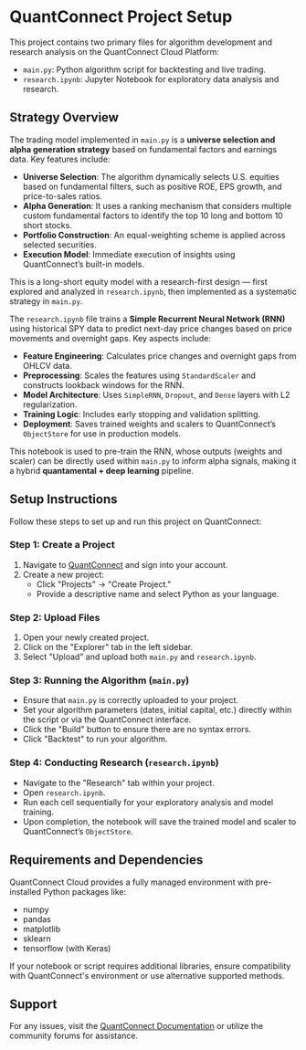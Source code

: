 # QuantConnect Project Setup

This project contains two primary files for algorithm development and research analysis on the QuantConnect Cloud Platform:

- `main.py`: Python algorithm script for backtesting and live trading.
- `research.ipynb`: Jupyter Notebook for exploratory data analysis and research.

## Strategy Overview

The trading model implemented in `main.py` is a **universe selection and alpha generation strategy** based on fundamental factors and earnings data. Key features include:

- **Universe Selection**: The algorithm dynamically selects U.S. equities based on fundamental filters, such as positive ROE, EPS growth, and price-to-sales ratios.
- **Alpha Generation**: It uses a ranking mechanism that considers multiple custom fundamental factors to identify the top 10 long and bottom 10 short stocks.
- **Portfolio Construction**: An equal-weighting scheme is applied across selected securities.
- **Execution Model**: Immediate execution of insights using QuantConnect’s built-in models.

This is a long-short equity model with a research-first design — first explored and analyzed in `research.ipynb`, then implemented as a systematic strategy in `main.py`.

The `research.ipynb` file trains a **Simple Recurrent Neural Network (RNN)** using historical SPY data to predict next-day price changes based on price movements and overnight gaps. Key aspects include:

- **Feature Engineering**: Calculates price changes and overnight gaps from OHLCV data.
- **Preprocessing**: Scales the features using `StandardScaler` and constructs lookback windows for the RNN.
- **Model Architecture**: Uses `SimpleRNN`, `Dropout`, and `Dense` layers with L2 regularization.
- **Training Logic**: Includes early stopping and validation splitting.
- **Deployment**: Saves trained weights and scalers to QuantConnect’s `ObjectStore` for use in production models.

This notebook is used to pre-train the RNN, whose outputs (weights and scaler) can be directly used within `main.py` to inform alpha signals, making it a hybrid **quantamental + deep learning** pipeline.

## Setup Instructions

Follow these steps to set up and run this project on QuantConnect:

### Step 1: Create a Project

1. Navigate to [QuantConnect](https://www.quantconnect.com/) and sign into your account.
2. Create a new project:
   - Click "Projects" → "Create Project."
   - Provide a descriptive name and select Python as your language.

### Step 2: Upload Files

1. Open your newly created project.
2. Click on the "Explorer" tab in the left sidebar.
3. Select "Upload" and upload both `main.py` and `research.ipynb`.

### Step 3: Running the Algorithm (`main.py`)

- Ensure that `main.py` is correctly uploaded to your project.
- Set your algorithm parameters (dates, initial capital, etc.) directly within the script or via the QuantConnect interface.
- Click the "Build" button to ensure there are no syntax errors.
- Click "Backtest" to run your algorithm.

### Step 4: Conducting Research (`research.ipynb`)

- Navigate to the "Research" tab within your project.
- Open `research.ipynb`.
- Run each cell sequentially for your exploratory analysis and model training.
- Upon completion, the notebook will save the trained model and scaler to QuantConnect’s `ObjectStore`.

## Requirements and Dependencies

QuantConnect Cloud provides a fully managed environment with pre-installed Python packages like:

- numpy
- pandas
- matplotlib
- sklearn
- tensorflow (with Keras)

If your notebook or script requires additional libraries, ensure compatibility with QuantConnect's environment or use alternative supported methods.

## Support

For any issues, visit the [QuantConnect Documentation](https://www.quantconnect.com/docs/home/home) or utilize the community forums for assistance.

